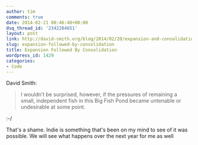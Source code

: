 ```yaml
---
author: tim
comments: true
date: 2014-02-21 00:46:40+00:00
dsq_thread_id: '2342284651'
layout: post
link: http://david-smith.org/blog/2014/02/20/expansion-and-consolidation
slug: expansion-followed-by-consolidation
title: Expansion Followed By Consolidation
wordpress_id: 1429
categories:
- Code
---
```


David Smith:

> I wouldn’t be surprised, however, if the pressures of remaining a small,
independent fish in this Big Fish Pond became untenable or undesirable at some
point.

:-/

That's a shame. Indie is something that's been on my mind to see of it was
possible. We will see what happens over the next year for me as well
